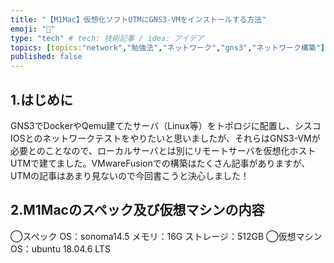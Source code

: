 ```yaml
---
title: "【M1Mac】仮想化ソフトUTMにGNS3-VMをインストールする方法"
emoji: "👋"
type: "tech" # tech: 技術記事 / idea: アイデア
topics: [topics:"network","勉強法","ネットワーク","gns3","ネットワーク構築"]
published: false
---
```

## 1.はじめに
GNS3でDockerやQemu建てたサーバ（Linux等）をトポロジに配置し、シスコIOSとのネットワークテストをやりたいと思いましたが、それらはGNS3-VMが必要とのことなので、ローカルサーバとは別にリモートサーバを仮想化ホストUTMで建てました。VMwareFusionでの構築はたくさん記事がありますが、UTMの記事はあまり見ないので今回書こうと決心しました！

## 2.M1Macのスペック及び仮想マシンの内容
◯スペック
OS：sonoma14.5
メモリ：16G
ストレージ：512GB
◯仮想マシン
OS：ubuntu 18.04.6 LTS